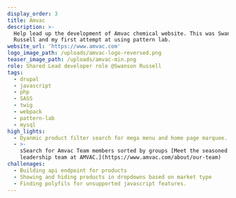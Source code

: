 ```yaml
---
display_order: 3
title: Amvac
description: >-
  Help lead up the development of Amvac chemical website. This was Swanson
  Russell and my first attempt at using pattern lab.
website_url: 'https://www.amvac.com'
logo_image_path: /uploads/amvac-logo-reversed.png
teaser_image_path: /uploads/amvac-min.png
role: Shared Lead developer role @Swanson Russell
tags:
  - drupal
  - javascript
  - php
  - SASS
  - twig
  - webpack
  - pattern-lab
  - mysql
high_lights:
  - Dyanmic product filter search for mega menu and home page marquee.
  - >-
    sSearch for Amvac Team members sorted by groups [Meet the seasoned executive
    leadership team at AMVAC.](https://www.amvac.com/about/our-team)
challenages:
  - Building api endpoint for products
  - Showing and hiding products in dropdowns based on market type
  - Finding polyfils for unsupported javascript features.
---
```


